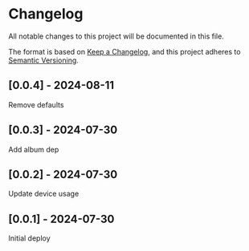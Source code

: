 # Changelog
All notable changes to this project will be documented in this file.

The format is based on [Keep a Changelog](https://keepachangelog.com/en/1.0.0/),
and this project adheres to [Semantic Versioning](https://semver.org/spec/v2.0.0.html).

## [0.0.4] - 2024-08-11
Remove defaults

## [0.0.3] - 2024-07-30
Add album dep

## [0.0.2] - 2024-07-30
Update device usage

## [0.0.1] - 2024-07-30
Initial deploy
